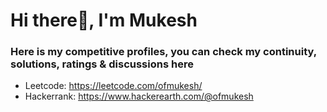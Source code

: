 # Hi there👋, I'm Mukesh
### Here is my competitive profiles, you can check my continuity, solutions, ratings & discussions here 
- Leetcode: https://leetcode.com/ofmukesh/
- Hackerrank: https://www.hackerearth.com/@ofmukesh
